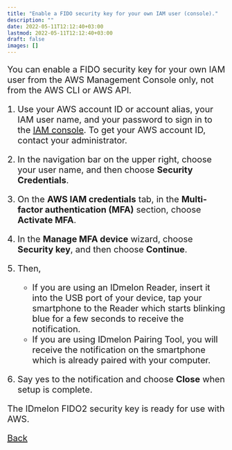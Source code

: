 ```yaml
---
title: "Enable a FIDO security key for your own IAM user (console)."
description: ""
date: 2022-05-11T12:12:40+03:00
lastmod: 2022-05-11T12:12:40+03:00
draft: false
images: []
---
```


You can enable a FIDO security key for your own IAM user from the AWS Management Console only, not from the AWS CLI or AWS API.

1. Use your AWS account ID or account alias, your IAM user name, and your password to sign in to the [IAM console](https://console.aws.amazon.com/iam). To get your AWS account ID, contact your administrator.
2. In the navigation bar on the upper right, choose your user name, and then choose **Security Credentials**.
3. On the **AWS IAM credentials** tab, in the **Multi-factor authentication (MFA)** section, choose **Activate MFA**.
4. In the **Manage MFA device** wizard, choose **Security key**, and then choose **Continue**.
5. Then,
    - If you are using an IDmelon Reader, insert it into the USB port of your device, tap your smartphone to the Reader which starts blinking blue for a few seconds to receive the notification.
    - If you are using IDmelon Pairing Tool, you will receive the notification on the smartphone which is already paired with your computer.

6. Say yes to the notification and choose **Close** when setup is complete.

The IDmelon FIDO2 security key is ready for use with AWS.

<a id="back" role="button" class="btn btn-primary btn-lg d-block mb-3" href="//pages/whichplatform/index.html">Back</a>

<style>

@media (max-width: 480px) {.navbar, .footer { display: none; }}
h1{
    color : #4395ec;
}
p{
    font-size:20px;
}
li{
    font-size:20px;
}
</style>
